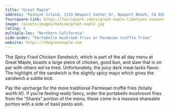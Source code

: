 ```yaml
---
title: "Great Maple"
address: "Fashion Island, 1133 Newport Center Dr, Newport Beach, CA 92660"
foursquare-link: https://foursquare.com/v/great-maple-libations-seasonal-plates--pie/4e27058c18380c0d4dfc93e9
image: /assets/images/medium/great-maple.jpg
rating: 6
multiple-loc: "Northern California"
side-order: "Portabello mushroom fries or Parmesan truffle fries"
website: https://thegreatmaple.com
---
```


The *Spicy Fried Chicken Sandwich*, which is part of the all day menu at Great Maple, boasts a large piece of chicken,
good bun, and slaw that is on par with others we’ve tried. Unfortunately, the juicy dark meat lacks flavor. The
highlight of the sandwich is the slightly spicy mayo which gives the sandwich a subtle kick. 

Pay the upcharge for the more traditional Parmesan truffle fries (totally worth it!). If you’re feeling *really* fancy,
order the portabello mushroom fries from the “Shares” portion of the menu; these come in a massive shareable portion
with a side of basil pesto aioli.
